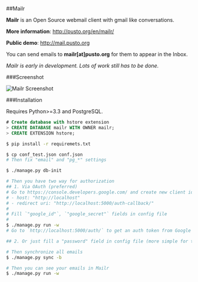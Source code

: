 ##Mailr

**Mailr** is an Open Source webmail client with gmail like conversations.

**More information**: http://pusto.org/en/mailr/

**Public demo**: http://mail.pusto.org

You can send emails to **mailr[at]pusto.org** for them to appear in the Inbox.

_Mailr is early in development. Lots of work still has to be done._

###Screenshot

![Mailr Screenshot](http://pusto.org/en/mailr/screenshot-s.png)

###Installation

Requires Python>=3.3 and PostgreSQL.

```sql
# Create database with hstore extension
> CREATE DATABASE mailr WITH OWNER mailr;
> CREATE EXTENSION hstore;
```

```bash
$ pip install -r requiremets.txt

$ cp conf_test.json conf.json
# Then fix "email" and "pg_*" settings

$ ./manage.py db-init

# Then you have two way for authorization
## 1. Via OAuth (preferred)
# Go to https://console.developers.google.com/ and create new client id
# - host: "http://localhost"
# - redirect uri: "http://localhost:5000/auth-callback/"
#
# Fill `"google_id"`, `"google_secret"` fields in config file
#
$ ./manage.py run -w
# Go to `http://localhost:5000/auth/` to get an auth token from Google

## 2. Or just fill a "password" field in config file (more simple for trying)

# Then synchronize all emails
$ ./manage.py sync -b

# Then you can see your emails in Mailr
$ ./manage.py run -w
```
